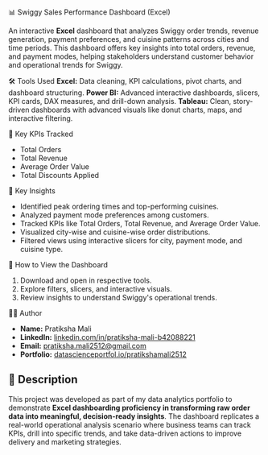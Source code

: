 📊 Swiggy Sales Performance Dashboard (Excel)

An interactive **Excel** dashboard that analyzes Swiggy order trends, revenue generation, payment preferences, and cuisine patterns across cities and time periods. This dashboard offers key insights into total orders, revenue, and payment modes, helping stakeholders understand customer behavior and operational trends for Swiggy.


🛠️ Tools Used
**Excel:** Data cleaning, KPI calculations, pivot charts, and dashboard structuring.
**Power BI:** Advanced interactive dashboards, slicers, KPI cards, DAX measures, and drill-down analysis.
**Tableau:** Clean, story-driven dashboards with advanced visuals like donut charts, maps, and interactive filtering.


🔑 Key KPIs Tracked
- Total Orders
- Total Revenue
- Average Order Value
- Total Discounts Applied


🔑 Key Insights
- Identified peak ordering times and top-performing cuisines.
- Analyzed payment mode preferences among customers.
- Tracked KPIs like Total Orders, Total Revenue, and Average Order Value.
- Visualized city-wise and cuisine-wise order distributions.
- Filtered views using interactive slicers for city, payment mode, and cuisine type.


🚀 How to View the Dashboard
1. Download and open in respective tools.
2. Explore filters, slicers, and interactive visuals.
3. Review insights to understand Swiggy's operational trends.


👩‍💻 Author
- **Name:** Pratiksha Mali  
- **LinkedIn:** [linkedin.com/in/pratiksha-mali-b42088221](https://www.linkedin.com/in/pratiksha-mali-b42088221)  
- **Email:** [pratiksha.mali2512@gmail.com](mailto:pratiksha.mali2512@gmail.com)
- **Portfolio:** [datascienceportfol.io/pratikshamali2512](https://www.datascienceportfol.io/pratikshamali2512)


## 📝 Description
This project was developed as part of my data analytics portfolio to demonstrate **Excel dashboarding proficiency in transforming raw order data into meaningful, decision-ready insights**. The dashboard replicates a real-world operational analysis scenario where business teams can track KPIs, drill into specific trends, and take data-driven actions to improve delivery and marketing strategies.

